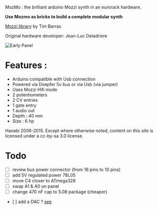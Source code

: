 MozMo : the brilliant arduino Mozzi synth in an eurorack hardware.

**Use Mozmo as bricks to build a complete modular synth**

[Mozzi library](http://sensorium.github.io/Mozzi/) by Tim Barras

Original hardware developer: Jean-Luc Deladriere 


![Early Panel](https://raw.githubusercontent.com/deladriere/euro-modules/master/Mozmo/Img/module.jpg)



# Features :
- Arduino compatible with Usb connection
- Powered via Doepfer 5v bus or via Usb (via jumper)
- Uses Mozzi Hifi mode 
- 2 potentiometers 
- 2 CV entries 
- 1 gate entry 
- 1 audio out
- Depth : 40 mm
- Size : 6 hp

 

Hanabi 2006-2015. Except where otherwise noted, content on this site is licensed under a cc-by-sa 3.0 license.


# Todo
- [ ] review bus power connector (from 16 pins to 10 pins)
- [ ] add 5V regulated power 78L05
- [ ] move C4 closer to ATmega328
- [ ] swap A1 & A0 on panel
- [ ] change 470 nF cap to 5.08 package (cheaper)
- [ ] add a DAC ? [see](https://github.com/jbeuckm/atmega_midi_cv_polysynth)

